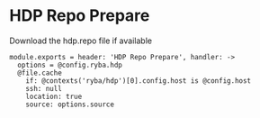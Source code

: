 
# HDP Repo Prepare
Download the hdp.repo file if available

    module.exports = header: 'HDP Repo Prepare', handler: ->
      options = @config.ryba.hdp
      @file.cache
        if: @contexts('ryba/hdp')[0].config.host is @config.host
        ssh: null
        location: true
        source: options.source
